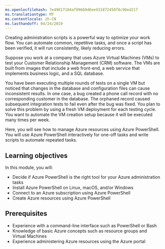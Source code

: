 ```yaml
---
ms.openlocfilehash: 7e49817104af99660d6ee931872450f8c98ed217
ms.translationtype: MT
ms.contentlocale: zh-CN
ms.lasthandoff: 04/24/2019
---
```

Creating administration scripts is a powerful way to optimize your work flow. You can automate common, repetitive tasks, and once a script has been verified, it will run consistently, likely reducing errors.

Suppose you work at a company that uses Azure Virtual Machines (VMs) to test your Customer Relationship Management (CRM) software. The VMs are built from images that include a web front-end, a web service that implements business logic, and a SQL database.

You have been executing multiple rounds of tests on a single VM but noticed that changes in the database and configuration files can cause inconsistent results. In one case, a bug created a phone call record with no corresponding customer in the database. The orphaned record caused subsequent integration tests to fail even after the bug was fixed. You plan to solve this problem by using a fresh VM deployment for each testing cycle. You want to automate the VM creation setup because it will be executed many times per week. 

Here, you will see how to manage Azure resources using Azure PowerShell. You will use Azure PowerShell interactively for one-off tasks and write scripts to automate repeated tasks. 

## <a name="learning-objectives"></a>Learning objectives
In this module, you will:

- Decide if Azure PowerShell is the right tool for your Azure administration tasks
- Install Azure PowerShell on Linux, macOS, and/or Windows
- Connect to an Azure subscription using Azure PowerShell
- Create Azure resources using Azure PowerShell

## <a name="prerequisites"></a>Prerequisites

- Experience with a command-line interface such as PowerShell or Bash
- Knowledge of basic Azure concepts such as resource groups and Virtual Machines
- Experience administering Azure resources using the Azure portal
